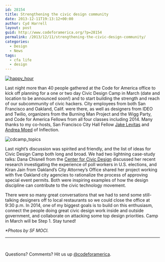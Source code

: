 ```yaml
---
id: 28154
title: Strengthening the civic design community
date: 2013-12-11T19:13:12+00:00
author: Cyd Harrell
layout: post
guid: http://www.codeforamerica.org/?p=28154
permalink: /2013/12/11/strengthening-the-civic-design-community/
categories:
  - Design
  - News
tags:
  - cfa life
  - design
---
```

[<img class="alignleft size-full wp-image-28164" alt="happy_hour" src="http://www.codeforamerica.org/wp-content/uploads/2013/12/happy_hour.jpg" />](http://www.codeforamerica.org/wp-content/uploads/2013/12/happy_hour.jpg)

Last night more than 40 people gathered at the Code for America office to kick off planning for a one or two day Civic Design Camp in March (date and location to be announced soon!) and to start building the strength and reach of our subcommunity of civic hackers. City employees from both San Francisco and Oakland, Calif. were there, as well as designers from IDEO and Twilio, organizers from the Burning Man Project and the Wigg Party, and Code for America Fellows from all four classes including 2014. Many thanks to my co-hosts, San Francisco City Hall Fellow [Jake Levitas](https://twitter.com/CivicInnovation) and [Andrea Moed](https://twitter.com/futuristparent) of Inflection.

<img class="size-medium wp-image-28160 alignleft" alt="cdcamp_topics" src="http://www.codeforamerica.org/wp-content/uploads/2013/12/cdcamp_topics-225x300.jpg" />

Last night&#8217;s discussion was spirited and friendly, and the list of ideas for Civic Design Camp both long and broad. We had two lightning case-study talks: Dana Chisnell from the [Center for Civic Design](http://centerforcivicdesign.org/) discussed her recent research investigating the experience of poll workers in U.S. elections, and Kiran Jain from Oakland&#8217;s City Attorney&#8217;s Office shared her project working with five Oakland city agencies to rationalize the process of approving special event permits. Both were inspiring examples of how the design discipline can contribute to the civic technology movement.

There were so many great conversations that we had to send some still-talking designers off to local restaurants so we could close the office at 9:30 p.m. In 2014, one of my biggest goals is to build on this enthusiasm, connect the people doing great civic design work inside and outside government, and collaborate on attacking some top design priorities. Camp in March will be Step 1. Stay tuned!

_*Photos by SF MOCI._</p> 

* * *

&nbsp;

Questions? Comments? Hit us up <a href="http://twitter.com/codeforamerica" target="_blank">@codeforamerica</a>.